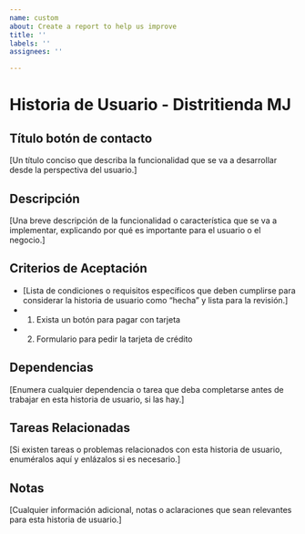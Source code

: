 ```yaml
---
name: custom
about: Create a report to help us improve
title: ''
labels: ''
assignees: ''

---
```



# Historia de Usuario - Distritienda MJ



## Título botón de contacto
[Un título conciso que describa la funcionalidad que se va a desarrollar desde la perspectiva del usuario.]

## Descripción
[Una breve descripción de la funcionalidad o característica que se va a implementar, explicando por qué es importante para el usuario o el negocio.]

## Criterios de Aceptación
- [Lista de condiciones o requisitos específicos que deben cumplirse para considerar la historia de usuario como “hecha” y lista para la revisión.]
- 1. Exista un botón para pagar con tarjeta
- 2. Formulario para pedir la tarjeta de crédito


## Dependencias
 [Enumera cualquier dependencia o tarea que deba completarse antes de trabajar en esta historia de usuario, si las hay.]

## Tareas Relacionadas
[Si existen tareas o problemas relacionados con esta historia de usuario, enuméralos aquí y enlázalos si es necesario.]


## Notas
[Cualquier información adicional, notas o aclaraciones que sean relevantes para esta historia de usuario.]

